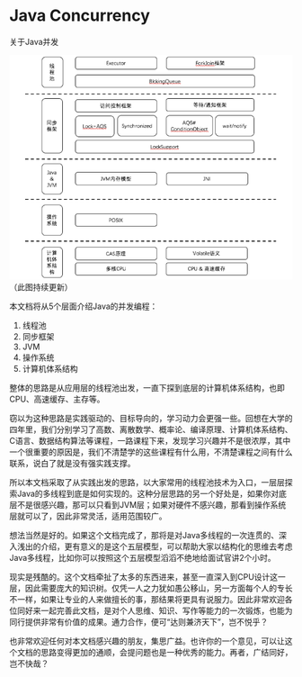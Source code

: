 # Java Concurrency

关于Java并发

![](/assets/framework.png)
（此图持续更新）

本文档将从5个层面介绍Java的并发编程：

1. 线程池
2. 同步框架
3. JVM
4. 操作系统
5. 计算机体系结构

整体的思路是从应用层的线程池出发，一直下探到底层的计算机体系结构，也即CPU、高速缓存、主存等。

窃以为这种思路是实践驱动的、目标导向的，学习动力会更强一些。回想在大学的四年里，我们分别学习了高数、离散数学、概率论、编译原理、计算机体系结构、C语言、数据结构算法等课程，一路课程下来，发现学习兴趣并不是很浓厚，其中一个很重要的原因是，我们不清楚学的这些课程有什么用，不清楚课程之间有什么联系，说白了就是没有强实践支撑。

所以本文档采取了从实践出发的思路，以大家常用的线程池技术为入口，一层层探索Java的多线程到底是如何实现的。这种分层思路的另一个好处是，如果你对底层不是很感兴趣，那可以只看到JVM层；如果对硬件不感兴趣，那看到操作系统层就可以了，因此非常灵活，适用范围较广。

想法当然是好的。如果这个文档完成了，那将是对Java多线程的一次连贯的、深入浅出的介绍，更有意义的是这个五层模型，可以帮助大家以结构化的思维去考虑Java多线程，比如你可以按照这个五层模型滔滔不绝地给面试官讲2个小时。

现实是残酷的。这个文档牵扯了太多的东西进来，甚至一直深入到CPU设计这一层，因此需要庞大的知识树。仅凭一人之力犹如愚公移山，另一方面每个人的专长不一样，如果让专业的人来做擅长的事，那结果将更具有说服力。因此非常欢迎各位同好来一起完善此文档，是对个人思维、知识、写作等能力的一次锻炼，也能为同行提供非常有价值的成果。通力合作，便可“达则兼济天下”，岂不悦乎？

也非常欢迎任何对本文档感兴趣的朋友，集思广益。也许你的一个意见，可以让这个文档的思路变得更加的通顺，会提问题也是一种优秀的能力。再者，广结同好，岂不快哉？

